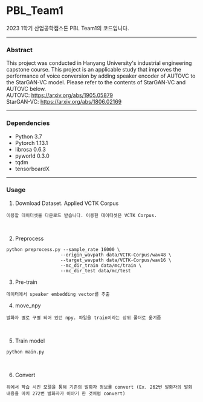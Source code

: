 # PBL_Team1
2023 1학기 산업공학캡스톤 PBL Team1의 코드입니다.

----------------
### Abstract
This project was conducted in Hanyang University's industrial engineering capstone course. This project is an applicable study that improves the performance of voice conversion by adding speaker encoder of AUTOVC to the StarGAN-VC model. Please refer to the contents of StarGAN-VC and AUTOVC below. <br>
AUTOVC: https://arxiv.org/abs/1905.05879 <br>
StarGAN-VC: https://arxiv.org/abs/1806.02169 

----------------
### Dependencies
- Python 3.7
- Pytorch 1.13.1
- librosa 0.6.3
- pyworld 0.3.0
- tqdm
- tensorboardX

----------------
### Usage
1. Download Dataset. Applied VCTK Corpus
```
이용할 데이터셋을 다운로드 받습니다. 이용한 데이터셋은 VCTK Corpus.
```
<br>

2. Preprocess
```
python preprocess.py --sample_rate 16000 \
                    --origin_wavpath data/VCTK-Corpus/wav48 \
                    --target_wavpath data/VCTK-Corpus/wav16 \
                    --mc_dir_train data/mc/train \
                    --mc_dir_test data/mc/test
```


3. Pre-train
```
데이터에서 speaker embedding vector를 추출
```


4. move_npy
```
발화자 별로 구별 되어 있던 npy. 파일을 train이라는 상위 폴더로 옮겨줌
```

<br>

5. Train model
```
python main.py
```

<br>

6. Convert
```
위에서 학습 시킨 모델을 통해 기존의 발화자 정보를 convert (Ex. 262번 발화자의 발화 내용을 마치 272번 발화자가 이야기 한 것처럼 convert)
```

&nbsp;
